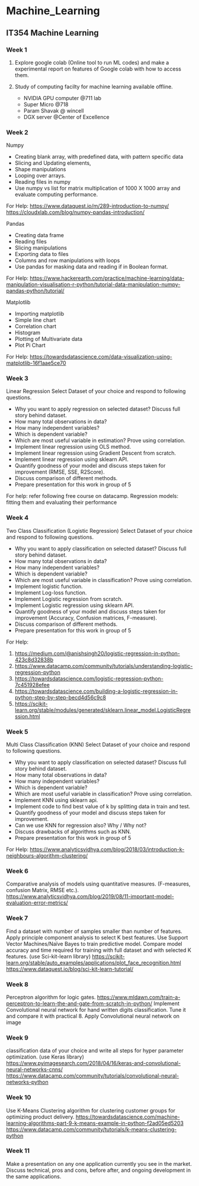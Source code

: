 # Machine_Learning

## IT354 Machine Learning

### Week 1

1. Explore google colab (Online tool to run ML codes) and make a experimental report on features of Google colab with how to access them.
2. Study of computing facilty for machine learning available offline.

   - NVIDIA GPU computer @711 lab
   - Super Micro @718
   - Param Shavak @ wincell
   - DGX server @Center of Excellence
 
### Week 2
Numpy
- Creating blank array, with predefined data, with pattern specific data
- Slicing and Updating elements,
- Shape manipulations
- Looping over arrays.
- Reading files in numpy
- Use numpy vs list for matrix multiplication of 1000 X 1000 array and evaluate computing performance.

For Help:
https://www.dataquest.io/m/289-introduction-to-numpy/
https://cloudxlab.com/blog/numpy-pandas-introduction/

Pandas
- Creating data frame
- Reading files
- Slicing manipulations
- Exporting data to files
- Columns and row manipulations with loops
- Use pandas for masking data and reading if in Boolean format.

For Help:
https://www.hackerearth.com/practice/machine-learning/data-manipulation-visualisation-r-python/tutorial-data-manipulation-numpy-pandas-python/tutorial/

Matplotlib
- Importing matplotlib
- Simple line chart
- Correlation chart
- Histogram
- Plotting of Multivariate data
- Plot Pi Chart

For Help:
https://towardsdatascience.com/data-visualization-using-matplotlib-16f1aae5ce70

### Week 3
Linear Regression
Select Dataset of your choice and respond to following questions.
- Why you want to apply regression on selected dataset? Discuss full story behind dataset.
- How many total observations in data?
- How many independent variables?
- Which is dependent variable?
- Which are most useful variable in estimation? Prove using correlation.
- Implement linear regression using OLS method.
- Implement linear regression using Gradient Descent from scratch.
- Implement linear regression using sklearn API.
- Quantify goodness of your model and discuss steps taken for improvement (RMSE, SSE, R2Score).
- Discuss comparison of different methods.
- Prepare presentation for this work in group of 5

For help: refer following free course on datacamp. Regression models: fitting them and evaluating their performance

### Week 4
Two Class Classification (Logistic Regression)
Select Dataset of your choice and respond to following questions.
- Why you want to apply classification on selected dataset? Discuss full story behind dataset.
- How many total observations in data?
- How many independent variables?
- Which is dependent variable?
- Which are most useful variable in classification? Prove using correlation.
- Implement logistic function.
- Implement Log-loss function.
- Implement Logistic regression from scratch.
- Implement Logistic regression using sklearn API.
- Quantify goodness of your model and discuss steps taken for improvement (Accuracy, Confusion matrices, F-measure).
- Discuss comparison of different methods.
- Prepare presentation for this work in group of 5

For Help:
1. https://medium.com/@anishsingh20/logistic-regression-in-python-423c8d32838b
2. https://www.datacamp.com/community/tutorials/understanding-logistic-regression-python
3. https://towardsdatascience.com/logistic-regression-python-7c451928efee
4. https://towardsdatascience.com/building-a-logistic-regression-in-python-step-by-step-becd4d56c9c8
5. https://scikit-learn.org/stable/modules/generated/sklearn.linear_model.LogisticRegression.html

### Week 5
Multi Class Classification (KNN)
Select Dataset of your choice and respond to following questions.
- Why you want to apply classification on selected dataset? Discuss full story behind dataset.
- How many total observations in data?
- How many independent variables?
- Which is dependent variable?
- Which are most useful variable in classification? Prove using correlation.
- Implement KNN using sklearn api.
- Implement code to find best value of k by splitting data in train and test.
- Quantify goodness of your model and discuss steps taken for improvement.
- Can we use KNN for regression also? Why / Why not?
- Discuss drawbacks of algorithms such as KNN.
- Prepare presentation for this work in group of 5

For Help:
https://www.analyticsvidhya.com/blog/2018/03/introduction-k-neighbours-algorithm-clustering/

### Week 6
Comparative analysis of models using quantitative measures.
(F-measures, confusion Matrix, RMSE etc.).
https://www.analyticsvidhya.com/blog/2019/08/11-important-model-evaluation-error-metrics/

### Week 7
Find a dataset with number of samples smaller than number of features. Apply principle component analysis to select K best features. Use Support Vector Machines/Naïve Bayes to train predictive model. Compare model accuracy and time required for training with full dataset and with selected K features. (use Sci-kit-learn library)
https://scikit-learn.org/stable/auto_examples/applications/plot_face_recognition.html
https://www.dataquest.io/blog/sci-kit-learn-tutorial/

### Week 8
Perceptron algorithm for logic gates.
https://www.mldawn.com/train-a-perceptron-to-learn-the-and-gate-from-scratch-in-python/
Implement Convolutional neural network for hand written digits classification. Tune it and compare it with practical 8. Apply Convolutional neural network on image 

### Week 9
classification data of your choice and write all steps for hyper parameter optimization. (use Keras library)
https://www.pyimagesearch.com/2018/04/16/keras-and-convolutional-neural-networks-cnns/
https://www.datacamp.com/community/tutorials/convolutional-neural-networks-python

### Week 10
Use K-Means Clustering algorithm for clustering customer groups for optimizing product delivery.
https://towardsdatascience.com/machine-learning-algorithms-part-9-k-means-example-in-python-f2ad05ed5203
https://www.datacamp.com/community/tutorials/k-means-clustering-python

### Week 11
Make a presentation on any one application currently you see in the market. Discuss technical, pros and cons, before after, and ongoing development in the same applications.




